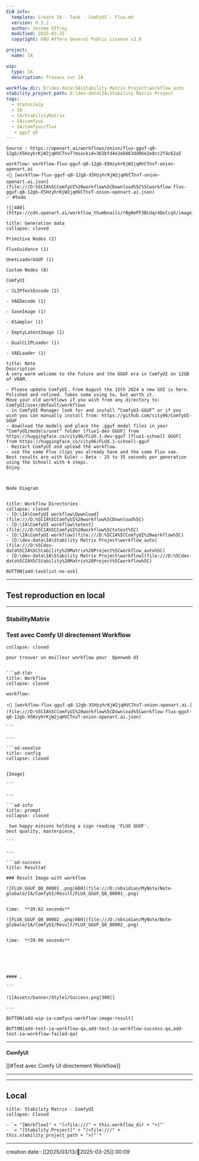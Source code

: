 ```yaml
---
ELN info:
  template: Create IA - Task - ComFyUI - Flux.md
  version: 0.3.2
  author: Jerome Offroy
  modified: 2025-03-25
  copyright: GNU Affero General Public License v3.0

project:
  name: IA

wip:
  type: IA
  description: Travaux sur IA

workflow_dir: D:\dev-data\IA\Stability Matrix Project\workflow_auto
stability_project_path: D:\dev-data\IA\Stability Matrix Project
tags:
  - status/wip
  - IA
  - IA/StabilityMatrix
  - IA/comfyui
  - IA/comfyui/flux
   - gguf q8
---
```

````ad-tip
Source : https://openart.ai/workflows/onion/flux-gguf-q8-12gb/X5HzyhrKjW2jqHVCTnvT?msockid=361bfd4e2eb863dd06e2e8cc2f4c62a5

workflow: workflow-flux-gguf-q8-12gb-X5HzyhrKjW2jqHVCTnvT-onion-openart.ai
⭐🚧 [workflow-flux-gguf-q8-12gb-X5HzyhrKjW2jqHVCTnvT-onion-openart.ai.json](file:///D:%5CIA%5CComfyUI%20workflow%5CDownload%5C%5Cworkflow-flux-gguf-q8-12gb-X5HzyhrKjW2jqHVCTnvT-onion-openart.ai.json)
✅ #todo

![|400](https://cdn.openart.ai/workflow_thumbnails/rBg0ePF3BLUqr4QolcqX/image_NLouQvvs_1723969574067_raw.jpg)
````

````ad-quote
title: Generation data
collapse: closed

Primitive Nodes (2)

FluxGuidance (1)

UnetLoaderGGUF (1)

Custom Nodes (8)

ComfyUI

- CLIPTextEncode (2)

- VAEDecode (1)

- SaveImage (1)

- KSampler (1)

- EmptyLatentImage (1)

- DualCLIPLoader (1)

- VAELoader (1)

````

````ad-note
title: Note
Description
A very warm welcome to the Future and the GGUF era in ComfyUI on 12GB of VRAM.

- Please update ComfyUI. From August the 15th 2024 a new GUI is here. Polished and refined. Takes some using to, but worth it.
Move your old workflows if you wish from any directory to: ComfyUI/user/default/workflows
- in ComfyUI Manager look for and install “ComfyUI-GGUF” or if you wish you can manually install from: https://github.com/city96/ComfyUI-GGUF
- download the models and place the .gguf model files in your “ComfyUI/models/unet” folder [flux1-dev GGUF] from https://huggingface.co/city96/FLUX.1-dev-gguf [flux1-schnell GGUF] from https://huggingface.co/city96/FLUX.1-schnell-gguf
- Restart ComfyUI and upload the workflow.
- use the same Flux clips you already have and the same Flux vae.
Best results are with Euler – Beta - 25 to 35 seconds per generation using the Schnell with 4 steps.
Enjoy.



Node Diagram


````

```ad-info
title: Workflow Directories
collapse: closed
- [D:\IA\ComfyUI workflow\Download](file:///D:%5CIA%5CComfyUI%20workflow%5CDownload%5C)
- [D:\IA\ComfyUI workflow\totest](file:///D:%5CIA%5CComfyUI%20workflow%5Ctotest%5C)
- [D:\IA\ComfyUI workflow](file:///D:%5CIA%5CComfyUI%20workflow%5C)
- [D:\dev-data\IA\Stability Matrix Project\workflow_auto](file:///D:%5Cdev-data%5CIA%5CStability%20Matrix%20Project%5Cworkflow_auto%5C)
- [D:\dev-data\IA\Stability Matrix Project\workflow](file:///D:%5Cdev-data%5CIA%5CStability%20Matrix%20Project%5Cworkflow%5C)
```




`BUTTON[add-tasklist-no-ask]`


---

## Test reproduction en local

---
### StabilityMatrix 
### Test avec Comfy UI directement Workflow

```ad-info
collapse: closed

pour trouver un meilleur workflow pour  Openweb UI
```

```````ad-success

```ad-tldr
title: Workflow
collapse: closed

workflow:

⭐🚧 [workflow-flux-gguf-q8-12gb-X5HzyhrKjW2jqHVCTnvT-onion-openart.ai.](file:///D:%5CIA%5CComfyUI%20workflow%5CDownload%5Cworkflow-flux-gguf-q8-12gb-X5HzyhrKjW2jqHVCTnvT-onion-openart.ai.json)

```

---

```ad-seealso
title: config
collapse: closed


{Image}

```

---

```ad-info
title: prompt
collapse: closed

 two happy minions holding a sign reading 'FLUX GGUF'.
best quality, masterpiece,

```

---

```ad-success
title: Resultat

### Result Image with workflow

![FLUX_GGUF_Q8_00001_.png|600](file:///D:/obsidian/MyNote/Note-globale/IA/ComfyUI/Result/FLUX_GGUF_Q8_00001_.png)


time:  **39.62 seconds**

![FLUX_GGUF_Q8_00002_.png|600](file:///D:/obsidian/MyNote/Note-globale/IA/ComfyUI/Result/FLUX_GGUF_Q8_00002_.png)


time:  **29.99 seconds**






#### .

```

![[Assets/banner/Style1/Success.png|300]]

---

```````

`BUTTON[add-wip-ia-comfyui-workflow-image-result]`

`BUTTON[add-test-ia-workflow-qa,add-test-ia-workflow-success-qa,add-test-ia-workflow-failed-qa]`

---
#### ComfyUI 
[[#Test avec Comfy UI directement Workflow]]

---





---
## Local

```ad-tip
title: Stability Matrix - ComfyUI
collapse: Closed

- `= "[Workflow]" + "(<file:///" + this.workflow_dir + ">)"`
- `= "[Stability Project]" + "(<file:///" + this.stability_project_path + ">)"`*
```

---
creation date:: [[2025/03/13/📒2025-03-25]]  00:09


